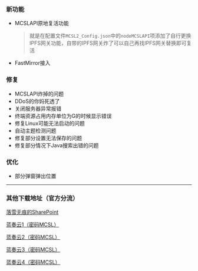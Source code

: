 ### 新功能  
 - MCSLAPI原地复活功能
    > 就是在配置文件`MCSL2_Config.json`中的`nodeMCSLAPI`项添加了自行更换IPFS网关功能，自带的IPFS网关炸了可以自己再找IPFS网关替换即可复活
 - FastMirror接入
### 修复  
 - MCSLAPI炸掉的问题  
 - DDoS的你妈死透了  
 - 关闭服务器异常报错  
 - 终端资源占用内存单位为G的时候显示错误  
 - 修复Linux可能无法启动的问题  
 - 自动主题检测问题  
 - 修复部分设置无法保存的问题  
 - 修复部分情况下Java搜索出错的问题  
### 优化
 - 部分弹窗弹出位置
___

### 其他下载地址（官方分流）
[落雪无痕的SharePoint](https://lxhtt-my.sharepoint.com/:f:/g/personal/lxhtt_lxhtt_onmicrosoft_com/Er2XmdrCZkZGhXrk7EB2eyABOKkMbCy4PpT7lKlEEAaPYg?e=bVeqWQ)

[蓝奏云1（密码MCSL）](https://lxht.lanzoum.com/b01edy9tg)

[蓝奏云2（密码MCSL）](https://lxht.lanzoux.com/b01edy9tg)

[蓝奏云3（密码MCSL）](https://lxht.lanzoug.com/b01edy9tg)

[蓝奏云4（密码MCSL）](https://lxht.lanzoub.com/b01edy9tg)
